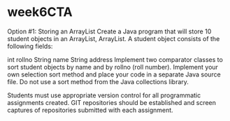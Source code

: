 # week6CTA
Option #1: Storing an ArrayList
Create a Java program that will store 10 student objects in an ArrayList, ArrayList<Student>. A student object consists of the following fields:

int rollno
String name
String address
Implement two comparator classes to sort student objects by name and by rollno (roll number). Implement your own selection sort method and place your code in a separate Java source file. Do not use a sort method from the Java collections library.

Students must use appropriate version control for all programmatic assignments created. GIT repositories should be established and screen captures of repositories submitted with each assignment.
